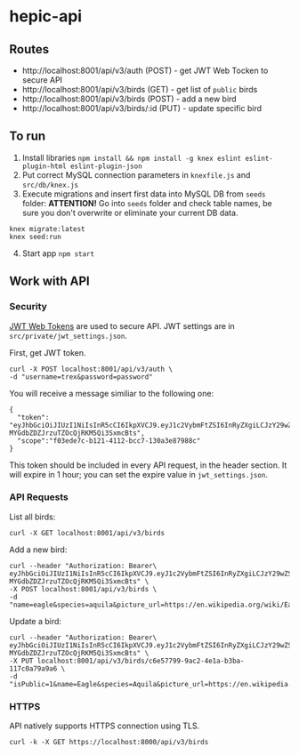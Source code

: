 # hepic-api

## Routes
- http://localhost:8001/api/v3/auth (POST) - get JWT Web Tocken to secure API
- http://localhost:8001/api/v3/birds (GET) - get list of `public` birds
- http://localhost:8001/api/v3/birds (POST) - add a new bird
- http://localhost:8001/api/v3/birds/:id (PUT) - update specific bird 

## To run
1. Install libraries `npm install && npm install -g knex eslint eslint-plugin-html eslint-plugin-json`
2. Put correct MySQL connection parameters in `knexfile.js` and `src/db/knex.js` 
3. Execute migrations and insert first data into MySQL DB from `seeds` folder:
**ATTENTION!** Go into `seeds` folder and check table names, be sure you don't overwrite or eliminate your current DB data. 
```
knex migrate:latest
knex seed:run
```
4. Start app `npm start` 

## Work with API
### Security
[JWT Web Tokens](https://jwt.io/introduction/) are used to secure API. JWT settings are in `src/private/jwt_settings.json`.

First, get JWT token.
```
curl -X POST localhost:8001/api/v3/auth \
-d "username=trex&password=password"
```
You will receive a message similiar to the following one:
```
{
  "token": "eyJhbGciOiJIUzI1NiIsInR5cCI6IkpXVCJ9.eyJ1c2VybmFtZSI6InRyZXgiLCJzY29wZSI6ImYwM2VkZTdjLWIxMjEtNDExMi1iY2M3LTEzMGEzZTg3OTg4YyIsImlhdCI6MTUwNzUzMDc1OSwiZXhwIjoxNTA3NTM0MzU5fQ.iDkeBJfPfj-MYGdbZDZJrzuTZOcQjRKM5Qi3SxmcBts",
  "scope":"f03ede7c-b121-4112-bcc7-130a3e87988c"
}
```
This token should be included in every API request, in the header section. It will expire in 1 hour; you can set the expire value in `jwt_settings.json`.

### API Requests

List all birds:
```
curl -X GET localhost:8001/api/v3/birds
```

Add a new bird:
```
curl --header "Authorization: Bearer\
eyJhbGciOiJIUzI1NiIsInR5cCI6IkpXVCJ9.eyJ1c2VybmFtZSI6InRyZXgiLCJzY29wZSI6ImYwM2VkZTdjLWIxMjEtNDExMi1iY2M3LTEzMGEzZTg3OTg4YyIsImlhdCI6MTUwNzUzMDc1OSwiZXhwIjoxNTA3NTM0MzU5fQ.iDkeBJfPfj-MYGdbZDZJrzuTZOcQjRKM5Qi3SxmcBts" \
-X POST localhost:8001/api/v3/birds \
-d "name=eagle&species=aquila&picture_url=https://en.wikipedia.org/wiki/Eagle#/media/File:%C3%81guila_calva.jpg"
```

Update a bird:
```
curl --header "Authorization: Bearer\
eyJhbGciOiJIUzI1NiIsInR5cCI6IkpXVCJ9.eyJ1c2VybmFtZSI6InRyZXgiLCJzY29wZSI6ImYwM2VkZTdjLWIxMjEtNDExMi1iY2M3LTEzMGEzZTg3OTg4YyIsImlhdCI6MTUwNzUzMDc1OSwiZXhwIjoxNTA3NTM0MzU5fQ.iDkeBJfPfj-MYGdbZDZJrzuTZOcQjRKM5Qi3SxmcBts" \
-X PUT localhost:8001/api/v3/birds/c6e57799-9ac2-4e1a-b3ba-117c0a79a9a6 \
-d "isPublic=1&name=Eagle&species=Aquila&picture_url=https://en.wikipedia.org/wiki/Eagle#/media/File:%C3%81guila_calva.jpg"
```

### HTTPS

API natively supports HTTPS connection using TLS.
```
curl -k -X GET https://localhost:8000/api/v3/birds
```
